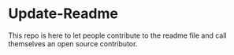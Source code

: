 # Update-Readme
This repo is here to let people contribute to the readme file and call themselves an open source contributor.

